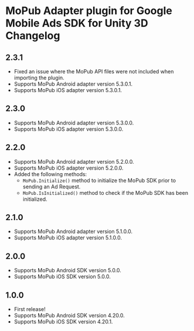 # MoPub Adapter plugin for Google Mobile Ads SDK for Unity 3D Changelog

## 2.3.1
- Fixed an issue where the MoPub API files were not included when importing the plugin.
- Supports MoPub Android adapter version 5.3.0.1.
- Supports MoPub iOS adapter version 5.3.0.1.

## 2.3.0
- Supports MoPub Android adapter version 5.3.0.0.
- Supports MoPub iOS adapter version 5.3.0.0.

## 2.2.0
- Supports MoPub Android adapter version 5.2.0.0.
- Supports MoPub iOS adapter version 5.2.0.0.
- Added the following methods:
  * `MoPub.Initialize()` method to initialize the MoPub SDK prior to sending an Ad Request.
  * `MoPub.IsInitialized()` method to check if the MoPub SDK has been initialized.

## 2.1.0
- Supports MoPub Android adapter version 5.1.0.0.
- Supports MoPub iOS adapter version 5.1.0.0.

## 2.0.0
- Supports MoPub Android SDK version 5.0.0.
- Supports MoPub iOS SDK version 5.0.0.

## 1.0.0
- First release!
- Supports MoPub Android SDK version 4.20.0.
- Supports MoPub iOS SDK version 4.20.1.
